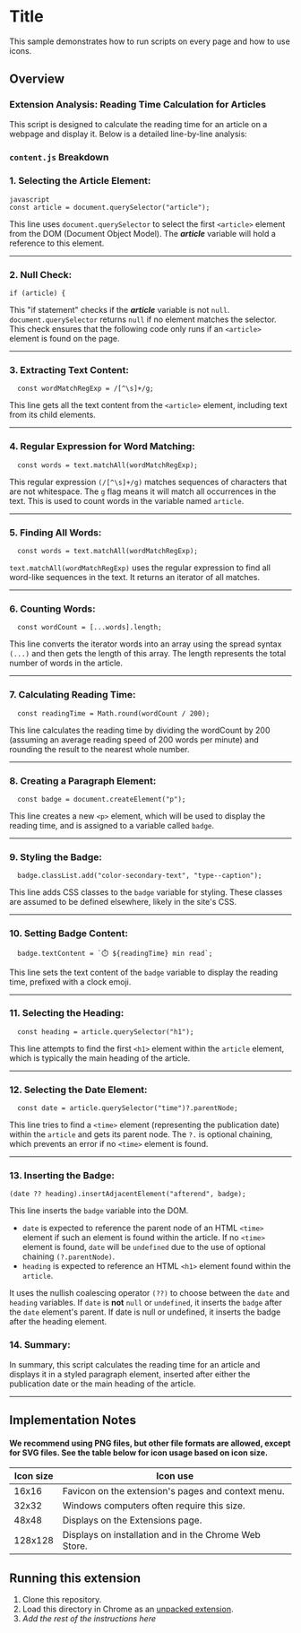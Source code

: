 # Title

This sample demonstrates how to run scripts on every page and how to use icons.

## Overview

### Extension Analysis: Reading Time Calculation for Articles
This script is designed to calculate the reading time for an article on a webpage and display it. Below is a detailed line-by-line analysis:

### `content.js` Breakdown
### 1. Selecting the Article Element: 
```
javascript
const article = document.querySelector("article");
```
This line uses `document.querySelector` to select the first `<article>` element from the DOM (Document Object Model). The ***article*** variable will hold a reference to this element.

---
### 2. Null Check: 
```
if (article) {
```
This "if statement" checks if the ***article*** variable is not `null`. `document.querySelector` returns `null` if no element matches the selector. This check ensures that the following code only runs if an `<article>` element is found on the page.

---
### 3. Extracting Text Content: 
```
  const wordMatchRegExp = /[^\s]+/g;
```
This line gets all the text content from the `<article>` element, including text from its child elements.

---
### 4. Regular Expression for Word Matching:
```
  const words = text.matchAll(wordMatchRegExp);
```
This regular expression `(/[^\s]+/g)` matches sequences of characters that are not whitespace. The `g` flag means it will match all occurrences in the text. This is used to count words in the variable named `article`.

---
### 5. Finding All Words: 
```
  const words = text.matchAll(wordMatchRegExp);
```
`text.matchAll(wordMatchRegExp)` uses the regular expression to find all word-like sequences in the text. It returns an iterator of all matches.

---
### 6. Counting Words: 
```
  const wordCount = [...words].length;
```
This line converts the iterator words into an array using the spread syntax `(...)` and then gets the length of this array. The length represents the total number of words in the article.

---
### 7. Calculating Reading Time: 
```
  const readingTime = Math.round(wordCount / 200);
```
This line calculates the reading time by dividing the wordCount by 200 (assuming an average reading speed of 200 words per minute) and rounding the result to the nearest whole number.

---
### 8. Creating a Paragraph Element: 
```
  const badge = document.createElement("p");
```
This line creates a new `<p>` element, which will be used to display the reading time, and is assigned to a variable called `badge`.

---
### 9. Styling the Badge: 
```
  badge.classList.add("color-secondary-text", "type--caption");
```
This line adds CSS classes to the `badge` variable for styling. These classes are assumed to be defined elsewhere, likely in the site's CSS.

---
### 10. Setting Badge Content: 
```
  badge.textContent = `⏱️ ${readingTime} min read`;
```
This line sets the text content of the `badge` variable to display the reading time, prefixed with a clock emoji.

---
### 11. Selecting the Heading: 
```
  const heading = article.querySelector("h1");
```
This line attempts to find the first `<h1>` element within the `article` element, which is typically the main heading of the article.

---
### 12. Selecting the Date Element: 
```
  const date = article.querySelector("time")?.parentNode;
```
This line tries to find a `<time>` element (representing the publication date) within the `article` and gets its parent node. The `?.` is optional chaining, which prevents an error if no `<time>` element is found.

---
### 13. Inserting the Badge: 
```
(date ?? heading).insertAdjacentElement("afterend", badge);
```
This line inserts the `badge` variable into the DOM. 
- `date` is expected to reference the parent node of an HTML `<time>` element if such an element is found within the article. If no `<time>` element is found, `date` will be `undefined` due to the use of optional chaining `(?.parentNode)`.
- `heading` is expected to reference an HTML `<h1>` element found within the `article`.

It uses the nullish coalescing operator `(??)` to choose between the `date` and `heading` variables. If `date` is **not** `null` or `undefined`, it inserts the `badge` after the `date` element's parent. If date is null or undefined, it inserts the badge after the heading element.

### 14. Summary:

In summary, this script calculates the reading time for an article and displays it in a styled paragraph element, inserted after either the publication date or the main heading of the article.

---

## Implementation Notes

#### We recommend using PNG files, but other file formats are allowed, except for SVG files.  See the table below for icon usage based on icon size.

| Icon size | Icon use                                              |
| --------- | ----------------------------------------------------- |
| 16x16     | Favicon on the extension's pages and context menu.    |
| 32x32     | Windows computers often require this size.            |
| 48x48     | Displays on the Extensions page.                      |
| 128x128   | Displays on installation and in the Chrome Web Store. |


## Running this extension

1. Clone this repository.
2. Load this directory in Chrome as an [unpacked extension](https://developer.chrome.com/docs/extensions/mv3/getstarted/development-basics/#load-unpacked).
3. _Add the rest of the instructions here_
